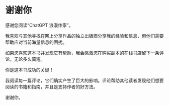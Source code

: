 # 谢谢你

感谢您阅读“ChatGPT 浪漫作家”。

我喜欢与其他寻找在网上分享作品的独立出版商分享我的经验和信息，但他们需要帮助应对当前海量信息的困扰。

如果您喜欢这本书并发现它有帮助，我会感激您在购买副本的在线书店留下一条评论，无论多么简短。

你是这本书成功的关键！

我阅读每一篇评论，它们确实产生了巨大的影响。评论帮助其他读者发现他们想要阅读的书籍和指南，并且是支持作者的好方法。

谢谢你。
